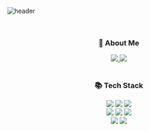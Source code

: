 ![header](https://capsule-render.vercel.app/api?type=rounded&color=5EA152&height=140&text=Soeun_Code&fontColor=dddddd&fontSize=60)

<br/>
<div align='center'>
  <h3>🌳 About Me</h3>
  <div>
    <a href="https://velog.io/@summerkim0825"><img src="https://img.shields.io/badge/velog-20C997?style=flat-square&logo=velog&logoColor=white&link=velog.io%2F%40summerkim0825"/>
    <a href="mailto:summerkim0825@gmail.com"><img src="https://img.shields.io/badge/gmail-EA4335?style=flat-square&logo=gmail&logoColor=white&link=mailto:summerkim0825@gmail.com"/></a>
  </div>
  <br/>
  <h3>📚 Tech Stack</h3>
  <div>
    <img src="https://img.shields.io/badge/html5-E34F26?style=flat-square&logo=html5&logoColor=white"> 
    <img src="https://img.shields.io/badge/css-1572B6?style=flat-square&logo=css3&logoColor=white"> 
    <img src="https://img.shields.io/badge/JavaScript-F7DF1E?style=flat-square&logo=javascript&logoColor=black">
    <br/>
    <img src="https://img.shields.io/badge/TypeScript-3178C6?style=flat-square&logo=typescript&logoColor=white">
    <img src="https://img.shields.io/badge/react-61DAFB?style=flat-square&logo=react&logoColor=white">
    <img src="https://img.shields.io/badge/next.js-000000?style=flat-square&logo=next.js&logoColor=white">
    <br/>
    <img src="https://img.shields.io/badge/github-181717?style=flat-square&logo=github&logoColor=white">
    <img src="https://img.shields.io/badge/git-F05032?style=flat-square&logo=git&logoColor=white">
  </div>
</div>


  


  
